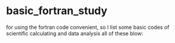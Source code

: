 # basic_fortran_study


for using the fortran code convenient, 
so I list some basic codes of scientific calculating and data analysis
all of these blow:
   
